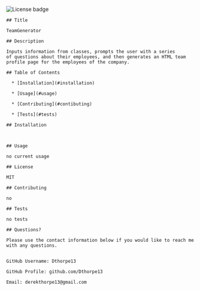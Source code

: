 ![License badge](https://img.shields.io/badge/License-MIT-brightgreen)

    ## Title

    TeamGenerator

    ## Description 

    Inputs information from classes, prompts the user with a series
    of questions about their employees, and then generates an HTML team profile page for the employees of the company.

    ## Table of Contents

      * [Installation](#installation)
    
      * [Usage](#usage)

      * [Contributing](#contibuting)

      * [Tests](#tests)

    ## Installation

    

    ## Usage

    no current usage

    ## License

    MIT

    ## Contributing

    no

    ## Tests 

    no tests

    ## Questions?

    Please use the contact information below if you would like to reach me with any questions.


    GitHub Username: Dthorpe13

    GitHub Profile: github.com/Dthorpe13

    Email: derekthorpe13@gmail.com

    